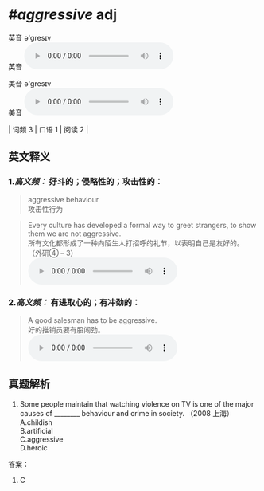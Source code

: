 # ***\#aggressive*** adj
英音 ə'ɡresɪv  
英音
<audio src="./media/aggressive-B.aac" controls="controls"></audio>

美音 ə'ɡresɪv  
美音
<audio src="./media/aggressive.aac" controls="controls"></audio>



| 词频 3 | 口语 1 | 阅读 2 |  

英文释义
---
### 1.*高义频：* **好斗的；侵略性的；攻击性的：**  

 > aggressive behaviour  
 > 攻击性行为    

 > Every culture has developed a formal way to greet strangers, to show them we are not aggressive.   
 > 所有文化都形成了一种向陌生人打招呼的礼节，以表明自己是友好的。  （外研④ – 3）  
<audio src="./media/1-aggressive.aac" controls="controls"></audio>

### 2.*高义频：* **有进取心的；有冲劲的：**  

 > A good salesman has to be aggressive.   
 > 好的推销员要有股闯劲。    
<audio src="./media/2-aggressive.aac" controls="controls"></audio>


真题解析
---
1. Some people maintain that watching violence on TV is one of the major causes of ________ behaviour and crime in society.   （2008 上海）  
A.childish  
B.artificial  
C.aggressive  
D.heroic  

答案：
1. C  

